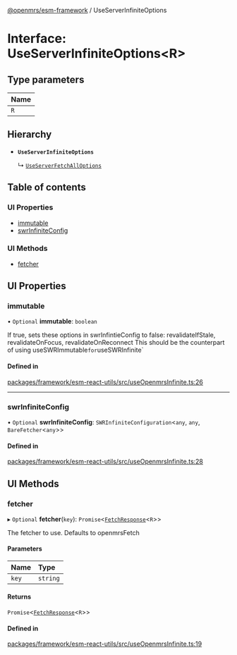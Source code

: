 [@openmrs/esm-framework](../API.md) / UseServerInfiniteOptions

# Interface: UseServerInfiniteOptions<R\>

## Type parameters

| Name |
| :------ |
| `R` |

## Hierarchy

- **`UseServerInfiniteOptions`**

  ↳ [`UseServerFetchAllOptions`](UseServerFetchAllOptions.md)

## Table of contents

### UI Properties

- [immutable](UseServerInfiniteOptions.md#immutable)
- [swrInfiniteConfig](UseServerInfiniteOptions.md#swrinfiniteconfig)

### UI Methods

- [fetcher](UseServerInfiniteOptions.md#fetcher)

## UI Properties

### immutable

• `Optional` **immutable**: `boolean`

If true, sets these options in swrInfintieConfig to false:
revalidateIfStale, revalidateOnFocus, revalidateOnReconnect
This should be the counterpart of using useSWRImmutable` for `useSWRInfinite`

#### Defined in

[packages/framework/esm-react-utils/src/useOpenmrsInfinite.ts:26](https://github.com/openmrs/openmrs-esm-core/blob/main/packages/framework/esm-react-utils/src/useOpenmrsInfinite.ts#L26)

___

### swrInfiniteConfig

• `Optional` **swrInfiniteConfig**: `SWRInfiniteConfiguration`<`any`, `any`, `BareFetcher`<`any`\>\>

#### Defined in

[packages/framework/esm-react-utils/src/useOpenmrsInfinite.ts:28](https://github.com/openmrs/openmrs-esm-core/blob/main/packages/framework/esm-react-utils/src/useOpenmrsInfinite.ts#L28)

## UI Methods

### fetcher

▸ `Optional` **fetcher**(`key`): `Promise`<[`FetchResponse`](FetchResponse.md)<`R`\>\>

The fetcher to use. Defaults to openmrsFetch

#### Parameters

| Name | Type |
| :------ | :------ |
| `key` | `string` |

#### Returns

`Promise`<[`FetchResponse`](FetchResponse.md)<`R`\>\>

#### Defined in

[packages/framework/esm-react-utils/src/useOpenmrsInfinite.ts:19](https://github.com/openmrs/openmrs-esm-core/blob/main/packages/framework/esm-react-utils/src/useOpenmrsInfinite.ts#L19)
